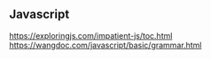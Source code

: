 ## Javascript

https://exploringjs.com/impatient-js/toc.html
https://wangdoc.com/javascript/basic/grammar.html
